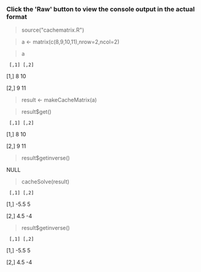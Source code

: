 ### Click the 'Raw' button to view the console output in the actual format 


>source("cachematrix.R")

>a <- matrix(c(8,9,10,11),nrow=2,ncol=2)

>a

     [,1] [,2]
     
[1,]    8   10

[2,]    9   11

>result <- makeCacheMatrix(a)

>result$get()

     [,1] [,2]
     
[1,]    8   10

[2,]    9   11

>result$getinverse()

NULL

>cacheSolve(result)

     [,1] [,2]
     
[1,] -5.5    5

[2,]  4.5   -4

>result$getinverse()

     [,1] [,2]
     
[1,] -5.5    5

[2,]  4.5   -4

